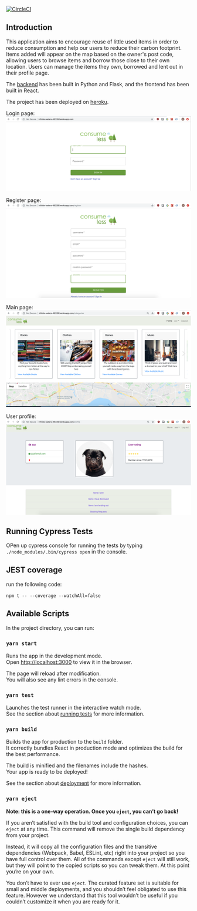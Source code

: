 [![CircleCI](https://circleci.com/gh/xiaofeizhang19/ConsumeLess-frontend.svg?style=svg)](https://circleci.com/gh/xiaofeizhang19/ConsumeLess-frontend)

## Introduction

This application aims to encourage reuse of little used items in order to reduce consumption and help our users to reduce their carbon footprint. Items added will appear on the map based on the owner's post code, allowing users to browse items and borrow those close to their own location. Users can manage the items they own, borrowed and lent out in their profile page.<br />

The [backend](https://github.com/xiaofeizhang19/ConsumeLess-backend) has been built in Python and Flask, and the frontend has been built in React.<br />

The project has been deployed on [heroku](https://infinite-waters-48339.herokuapp.com/).

Login page:
![Login](/public/login.png)

Register page:
![Register](/public/register.png)

Main page:
![Main](/public/main.png)

User profile:
![Profile](/public/profile.png)

## Running Cypress Tests
OPen up cypress console for running the tests by typing `./node_modules/.bin/cypress open` in the console.

## JEST coverage
run the following code:
```
npm t -- --coverage --watchAll=false
```
## Available Scripts

In the project directory, you can run:

### `yarn start`

Runs the app in the development mode.<br />
Open [http://localhost:3000](http://localhost:3000) to view it in the browser.

The page will reload after modification.<br />
You will also see any lint errors in the console.

### `yarn test`

Launches the test runner in the interactive watch mode.<br />
See the section about [running tests](https://facebook.github.io/create-react-app/docs/running-tests) for more information.

### `yarn build`

Builds the app for production to the `build` folder.<br />
It correctly bundles React in production mode and optimizes the build for the best performance.

The build is minified and the filenames include the hashes.<br />
Your app is ready to be deployed!

See the section about [deployment](https://facebook.github.io/create-react-app/docs/deployment) for more information.

### `yarn eject`

**Note: this is a one-way operation. Once you `eject`, you can’t go back!**

If you aren’t satisfied with the build tool and configuration choices, you can `eject` at any time. This command will remove the single build dependency from your project.

Instead, it will copy all the configuration files and the transitive dependencies (Webpack, Babel, ESLint, etc) right into your project so you have full control over them. All of the commands except `eject` will still work, but they will point to the copied scripts so you can tweak them. At this point you’re on your own.

You don’t have to ever use `eject`. The curated feature set is suitable for small and middle deployments, and you shouldn’t feel obligated to use this feature. However we understand that this tool wouldn’t be useful if you couldn’t customize it when you are ready for it.

